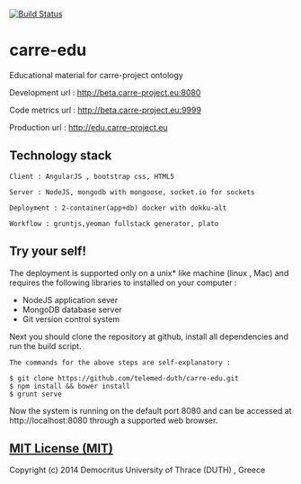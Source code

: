 [![Build Status](https://travis-ci.org/telemed-duth/carre-edu.svg?branch=master)](https://travis-ci.org/telemed-duth/carre-edu)


carre-edu
=========

Educational material for carre-project ontology

Development url : http://beta.carre-project.eu:8080

Code metrics url : http://beta.carre-project.eu:9999

Production url : http://edu.carre-project.eu



Technology stack
----------------
    Client : AngularJS , bootstrap css, HTML5
    
    Server : NodeJS, mongodb with mongoose, socket.io for sockets
    
    Deployment : 2-container(app+db) docker with dokku-alt
    
    Workflow : gruntjs,yeoman fullstack generator, plato
    



Try your self!
--------------
The deployment is supported only on a unix* like machine (linux , Mac) and requires the following libraries to installed on your computer : 

* NodeJS application sever
* MongoDB database server
* Git version control system

Next you should clone the repository at github, install all dependencies and run the build script.

    The commands for the above steps are self-explanatory :
            
    $ git clone https://github.com/telemed-duth/carre-edu.git
    $ npm install && bower install
    $ grunt serve
            
	
Now the system is running on the default port 8080 and can be accessed at http://localhost:8080 through a supported web browser. 


    
[MIT License (MIT)](https://raw.githubusercontent.com/telemed-duth/carre-edu/master/LICENSE.txt)
------------
Copyright (c) 2014 Democritus University of Thrace (DUTH) , Greece
